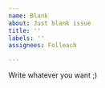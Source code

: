 ```yaml
---
name: Blank
about: Just blank issue
title: ''
labels: ''
assignees: Folleach

---
```


Write whatever you want ;)
